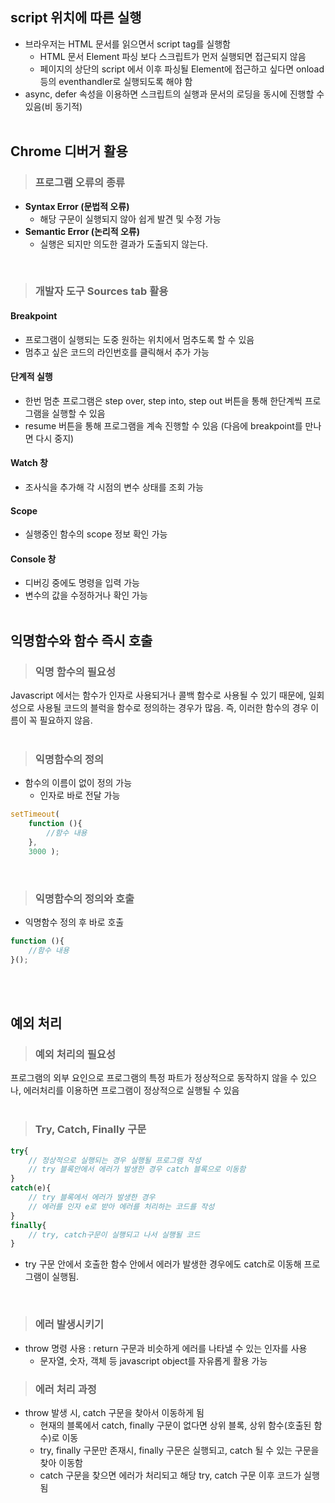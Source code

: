 ## script 위치에 따른 실행
- 브라우저는 HTML 문서를 읽으면서 script tag를 실행함
  - HTML 문서 Element 파싱 보다 스크립트가 먼저 실행되면 접근되지 않음
  - 페이지의 상단의 script 에서 이후 파싱될 Element에 접근하고 싶다면 onload 등의 eventhandler로 실행되도록 해야 함
- async, defer 속성을 이용하면 스크립트의 실행과 문서의 로딩을 동시에 진행할 수 있음(비 동기적)
<br><br>

## Chrome 디버거 활용
> ### 프로그램 오류의 종류
- **Syntax Error (문법적 오류)**
  - 해당 구문이 실행되지 않아 쉽게 발견 및 수정 가능
- **Semantic Error (논리적 오류)**
  - 실행은 되지만 의도한 결과가 도출되지 않는다.
<br>

> ### 개발자 도구 Sources tab 활용
#### Breakpoint
- 프로그램이 실행되는 도중 원하는 위치에서 멈추도록 할 수 있음
- 멈추고 싶은 코드의 라인번호를 클릭해서 추가 가능

#### 단계적 실행
- 한번 멈춘 프로그램은 step over, step into, step out 버튼을 통해 한단계씩 프로그램을 실행할 수 있음
- resume 버튼을 통해 프로그램을 계속 진행할 수 있음 (다음에 breakpoint를 만나면 다시 중지)

#### Watch 창
- 조사식을 추가해 각 시점의 변수 상태를 조회 가능

#### Scope
- 실행중인 함수의 scope 정보 확인 가능

#### Console 창
- 디버깅 중에도 명령을 입력 가능
- 변수의 값을 수정하거나 확인 가능
<br><br>

## 익명함수와 함수 즉시 호출
> ### 익명 함수의 필요성
Javascript 에서는 함수가 인자로 사용되거나 콜백 함수로 사용될 수 있기 때문에, 일회성으로 사용될 코드의 블럭을 함수로 정의하는 경우가 많음. 즉, 이러한 함수의 경우 이름이 꼭 필요하지 않음.
<br><br>

> ### 익명함수의 정의
- 함수의 이름이 없이 정의 가능
  - 인자로 바로 전달 가능
``` javascript
setTimeout(
    function (){
        //함수 내용
    },
    3000 );
```
<br>

> ### 익명함수의 정의와 호출
- 익명함수 정의 후 바로 호출
``` javascript
function (){
    //함수 내용
}();
```
<br><br>

## 예외 처리
> ### 예외 처리의 필요성
프로그램의 외부 요인으로 프로그램의 특정 파트가 정상적으로 동작하지 않을 수 있으나, 에러처리를 이용하면 프로그램이 정상적으로 실행될 수 있음
<br><br>

> ### Try, Catch, Finally 구문
``` javascript
try{
    // 정상적으로 실행되는 경우 실행될 프로그램 작성
    // try 블록안에서 에러가 발생한 경우 catch 블록으로 이동함
}
catch(e){
    // try 블록에서 에러가 발생한 경우
    // 에러를 인자 e로 받아 에러를 처리하는 코드를 작성
}
finally{
    // try, catch구문이 실행되고 나서 실행될 코드
}
```
- try 구문 안에서 호출한 함수 안에서 에러가 발생한 경우에도 catch로 이동해 프로그램이 실행됨.
<br>

> ### 에러 발생시키기
- throw 명령 사용 : return 구문과 비슷하게 에러를 나타낼 수 있는 인자를 사용
  - 문자열, 숫자, 객체 등 javascript object를 자유롭게 활용 가능
  
> ### 에러 처리 과정
- throw 발생 시, catch 구문을 찾아서 이동하게 됨
  - 현재의 블록에서 catch, finally 구문이 없다면 상위 블록, 상위 함수(호출된 함수)로 이동
  - try, finally 구문만 존재시, finally 구문은 실행되고, catch 될 수 있는 구문을 찾아 이동함
  - catch 구문을 찾으면 에러가 처리되고 해당 try, catch 구문 이후 코드가 실행됨
